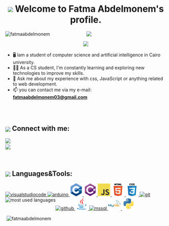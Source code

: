<h1 align="center">
  <img src="https://media.giphy.com/media/wJP2Z0HVBKfEw6nYJI/giphy.gif"width="48">
  Welcome to Fatma Abdelmonem's profile.
</h1>
<img width="250" align="right" src="https://media.giphy.com/media/YbXLZ6dymH758xSEbM/giphy.gif">
<p align="left"> <img src="https://komarev.com/ghpvc/?username=fatmaabdelmonem&label=Profile%20views&color=e02ada&style=flat" alt="fatmaabdelmonem"/></p>
<p align="center">
  <a href="https://github.com/DenverCoder1/readme-typing-svg"><img src="https://readme-typing-svg.herokuapp.com/?lines=Always%20learning%20new%20things&font=Fira%20Code&center=true&width=440&height=45&color=458756&vCenter=true&size=25"></a>
</p> 

- 🖥️ Iam a student of computer science and artificial intelligence in Cairo university.
- 👨‍💻 As a CS student, I'm constantly learning and exploring new technologies to improve my skills.
- 💬 Ask me about my experience with css, JavaScript or anything related to web development.
- 📫 you can contact me via my e-mail: **fatmaabdelmonem03@gmail.com**

<br>
<br>
  
<h2 align="left"><img align="center" src="https://i.pinimg.com/originals/8d/be/e7/8dbee76201a6a51e1b9e79d27e5357b2.jpg" width="42"/> Connect with me: </h2> 
<p align="left">
<a href="https://www.linkedin.com/in/fatma1234/" target="blank"><img src="https://img.shields.io/badge/-Fatma%20Abdelmonem-1324e7?style=for-the-badge&logo=Linkedin&logoColor=white"/></a>
<br>
<a href="https://www.facebook.com/profile.php?id=100021842467725&mibextid=LQQJ4d" target="_blank"><img src="https://img.shields.io/badge/-Fatma%20Abdelmonem-1324e7?style=for-the-badge&logo=Facebook&logoColor=white"/></a></p>
<br>
<h2 align="left"><img align="center" src="https://th.bing.com/th/id/OIP.0hxqHn-RnOi7q8OHg7wFNgHaHa?pid=ImgDet&rs=1" width="42"/> Languages&Tools:</h2> 
  <a href="https://code.visualstudio.com/" target="_blank" rel="noreferrer"> <img src="https://cdn.worldvectorlogo.com/logos/visual-studio-code-1-1.svg" alt="visualstudiocode" width="40" height="40"/> </a>
 <a href="https://www.arduino.cc/" target="_blank" rel="noreferrer"> <img src="https://cdn.worldvectorlogo.com/logos/arduino-1.svg" alt="arduino" width="40" height="40"/> </a>
 <a href="https://www.w3schools.com/cpp/" target="_blank" rel="noreferrer"> <img src="https://raw.githubusercontent.com/devicons/devicon/master/icons/cplusplus/cplusplus-original.svg" alt="cplusplus" width="40" height="40"/> </a> 
 <a href="https://www.w3schools.com/cs/" target="_blank" rel="noreferrer"> <img src="https://raw.githubusercontent.com/devicons/devicon/master/icons/csharp/csharp-original.svg" alt="csharp" width="40" height="40"/> </a> 
   <a href="https://developer.mozilla.org/en-US/docs/Web/JavaScript" target="_blank" rel="noreferrer"> <img src="https://raw.githubusercontent.com/devicons/devicon/master/icons/javascript/javascript-original.svg" alt="javascript" width="40" height="40"/> </a>
  <a href="https://www.w3.org/html/" target="_blank" rel="noreferrer"> <img src="https://raw.githubusercontent.com/devicons/devicon/master/icons/html5/html5-original-wordmark.svg" alt="html5" width="40" height="40"/> </a>
 <a href="https://www.w3schools.com/css/" target="_blank" rel="noreferrer"> <img src="https://raw.githubusercontent.com/devicons/devicon/master/icons/css3/css3-original-wordmark.svg" alt="css3" width="40" height="40"/> </a> 
 <a href="https://git-scm.com/" target="_blank" rel="noreferrer"> <img src="https://www.vectorlogo.zone/logos/git-scm/git-scm-icon.svg" alt="git" width="40" height="40"/> </a> 
 <a href="https://docs.github.com/en" target="_blank" rel="noreferrer"> <img src="https://cdn.worldvectorlogo.com/logos/github-icon-1.svg" alt="github" width="40" height="40"/> </a>
 <a href="https://www.java.com" target="_blank" rel="noreferrer"> <img src="https://raw.githubusercontent.com/devicons/devicon/master/icons/java/java-original.svg" alt="java" width="40" height="40"/> </a>
  <a href="https://www.microsoft.com/en-us/sql-server" target="_blank" rel="noreferrer"> <img src="https://www.svgrepo.com/show/303229/microsoft-sql-server-logo.svg" alt="mssql" width="40" height="40"/> </a>
  <a href="https://www.mysql.com/" target="_blank" rel="noreferrer"> <img src="https://raw.githubusercontent.com/devicons/devicon/master/icons/mysql/mysql-original-wordmark.svg" alt="mysql" width="40" height="40"/> </a>
  <a href="https://www.python.org" target="_blank" rel="noreferrer"> <img src="https://raw.githubusercontent.com/devicons/devicon/master/icons/python/python-original.svg" alt="python" width="40" height="40"/> </a> 
<img align="left" src="https://github-readme-stats.vercel.app/api/top-langs?username=fatmaabdelmonem&show_icons=true&locale=en&layout=compact" alt="most used languages" />
<p>&nbsp;<img align="center" src="https://github-readme-stats.vercel.app/api?username=fatmaabdelmonem&show_icons=true&locale=en" alt="fatmaabdelmonem" /></p>
